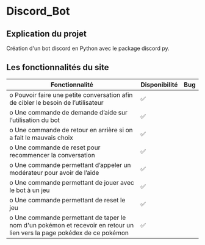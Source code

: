 # Discord_Bot

## Explication du projet

Création d'un bot discord en Python avec le package discord py.

## Les fonctionnalités du site

| Fonctionnalité             | Disponibilité | Bug                                   | 
| ------------------- | -- | ---------------------------------------- | 
| o	Pouvoir faire une petite conversation afin de cibler le besoin de l’utilisateur       | ✅ |  |
| o	Une commande de demande d’aide sur l’utilisation du bot                                                          | ✅             | |
| o	Une commande de retour en arrière si on a fait le mauvais choix                                                  | ✅             | |
| o	Une commande de reset pour recommencer la conversation                                                                 | ✅             | |               
| o	Une commande permettant d’appeler un modérateur pour avoir de l’aide| ✅             | |                 
| o	Une commande permettant de jouer avec le bot à un jeu  | ✅             | |
| o	Une commande permettant de reset le jeu  | ✅             | |
| o Une commande permettant de taper le nom d'un pokémon et recevoir en retour un lien vers la page pokédex de ce pokémon | ✅             |  |    




